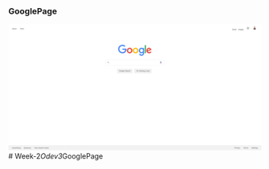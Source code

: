 ### GooglePage

<img src="img/googlepagepng.png" alt="googlepage">#   W e e k - 2 _ O d e v 3 _ G o o g l e P a g e 
 
 